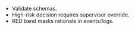 - Validate schemas.
- High-risk decision requires supervisor override.
- RED band masks rationale in events/logs.
